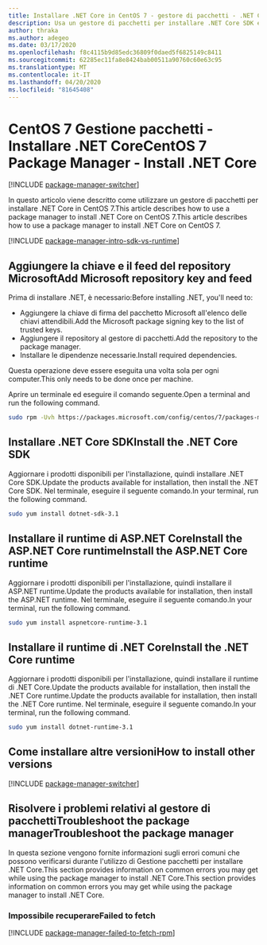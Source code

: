 ```yaml
---
title: Installare .NET Core in CentOS 7 - gestore di pacchetti - .NET CoreInstall .NET Core on CentOS 7 - package manager - .NET Core
description: Usa un gestore di pacchetti per installare .NET Core SDK e runtime su CentOS 7.
author: thraka
ms.author: adegeo
ms.date: 03/17/2020
ms.openlocfilehash: f8c4115b9d85edc36809f0daed5f6825149c8411
ms.sourcegitcommit: 62285ec11fa8e8424bab00511a90760c60e63c95
ms.translationtype: MT
ms.contentlocale: it-IT
ms.lasthandoff: 04/20/2020
ms.locfileid: "81645408"
---
```

# <a name="centos-7-package-manager---install-net-core"></a><span data-ttu-id="6866a-103">CentOS 7 Gestione pacchetti - Installare .NET Core</span><span class="sxs-lookup"><span data-stu-id="6866a-103">CentOS 7 Package Manager - Install .NET Core</span></span>

[!INCLUDE [package-manager-switcher](./includes/package-manager-switcher.md)]

<span data-ttu-id="6866a-104">In questo articolo viene descritto come utilizzare un gestore di pacchetti per installare .NET Core in CentOS 7.This article describes how to use a package manager to install .NET Core on CentOS 7.</span><span class="sxs-lookup"><span data-stu-id="6866a-104">This article describes how to use a package manager to install .NET Core on CentOS 7.</span></span>

[!INCLUDE [package-manager-intro-sdk-vs-runtime](includes/package-manager-intro-sdk-vs-runtime.md)]

## <a name="add-microsoft-repository-key-and-feed"></a><span data-ttu-id="6866a-105">Aggiungere la chiave e il feed del repository Microsoft</span><span class="sxs-lookup"><span data-stu-id="6866a-105">Add Microsoft repository key and feed</span></span>

<span data-ttu-id="6866a-106">Prima di installare .NET, è necessario:</span><span class="sxs-lookup"><span data-stu-id="6866a-106">Before installing .NET, you'll need to:</span></span>

- <span data-ttu-id="6866a-107">Aggiungere la chiave di firma del pacchetto Microsoft all'elenco delle chiavi attendibili.</span><span class="sxs-lookup"><span data-stu-id="6866a-107">Add the Microsoft package signing key to the list of trusted keys.</span></span>
- <span data-ttu-id="6866a-108">Aggiungere il repository al gestore di pacchetti.</span><span class="sxs-lookup"><span data-stu-id="6866a-108">Add the repository to the package manager.</span></span>
- <span data-ttu-id="6866a-109">Installare le dipendenze necessarie.</span><span class="sxs-lookup"><span data-stu-id="6866a-109">Install required dependencies.</span></span>

<span data-ttu-id="6866a-110">Questa operazione deve essere eseguita una volta sola per ogni computer.</span><span class="sxs-lookup"><span data-stu-id="6866a-110">This only needs to be done once per machine.</span></span>

<span data-ttu-id="6866a-111">Aprire un terminale ed eseguire il comando seguente.</span><span class="sxs-lookup"><span data-stu-id="6866a-111">Open a terminal and run the following command.</span></span>

```bash
sudo rpm -Uvh https://packages.microsoft.com/config/centos/7/packages-microsoft-prod.rpm
```

## <a name="install-the-net-core-sdk"></a><span data-ttu-id="6866a-112">Installare .NET Core SDK</span><span class="sxs-lookup"><span data-stu-id="6866a-112">Install the .NET Core SDK</span></span>

<span data-ttu-id="6866a-113">Aggiornare i prodotti disponibili per l'installazione, quindi installare .NET Core SDK.</span><span class="sxs-lookup"><span data-stu-id="6866a-113">Update the products available for installation, then install the .NET Core SDK.</span></span> <span data-ttu-id="6866a-114">Nel terminale, eseguire il seguente comando.</span><span class="sxs-lookup"><span data-stu-id="6866a-114">In your terminal, run the following command.</span></span>

```bash
sudo yum install dotnet-sdk-3.1
```

## <a name="install-the-aspnet-core-runtime"></a><span data-ttu-id="6866a-115">Installare il runtime di ASP.NET CoreInstall the ASP.NET Core runtime</span><span class="sxs-lookup"><span data-stu-id="6866a-115">Install the ASP.NET Core runtime</span></span>

<span data-ttu-id="6866a-116">Aggiornare i prodotti disponibili per l'installazione, quindi installare il ASP.NET runtime.</span><span class="sxs-lookup"><span data-stu-id="6866a-116">Update the products available for installation, then install the ASP.NET runtime.</span></span> <span data-ttu-id="6866a-117">Nel terminale, eseguire il seguente comando.</span><span class="sxs-lookup"><span data-stu-id="6866a-117">In your terminal, run the following command.</span></span>

```bash
sudo yum install aspnetcore-runtime-3.1
```

## <a name="install-the-net-core-runtime"></a><span data-ttu-id="6866a-118">Installare il runtime di .NET Core</span><span class="sxs-lookup"><span data-stu-id="6866a-118">Install the .NET Core runtime</span></span>

<span data-ttu-id="6866a-119">Aggiornare i prodotti disponibili per l'installazione, quindi installare il runtime di .NET Core.Update the products available for installation, then install the .NET Core runtime.</span><span class="sxs-lookup"><span data-stu-id="6866a-119">Update the products available for installation, then install the .NET Core runtime.</span></span> <span data-ttu-id="6866a-120">Nel terminale, eseguire il seguente comando.</span><span class="sxs-lookup"><span data-stu-id="6866a-120">In your terminal, run the following command.</span></span>

```bash
sudo yum install dotnet-runtime-3.1
```

## <a name="how-to-install-other-versions"></a><span data-ttu-id="6866a-121">Come installare altre versioni</span><span class="sxs-lookup"><span data-stu-id="6866a-121">How to install other versions</span></span>

[!INCLUDE [package-manager-switcher](./includes/package-manager-heading-hack-pkgname.md)]

## <a name="troubleshoot-the-package-manager"></a><span data-ttu-id="6866a-122">Risolvere i problemi relativi al gestore di pacchettiTroubleshoot the package manager</span><span class="sxs-lookup"><span data-stu-id="6866a-122">Troubleshoot the package manager</span></span>

<span data-ttu-id="6866a-123">In questa sezione vengono fornite informazioni sugli errori comuni che possono verificarsi durante l'utilizzo di Gestione pacchetti per installare .NET Core.This section provides information on common errors you may get while using the package manager to install .NET Core.</span><span class="sxs-lookup"><span data-stu-id="6866a-123">This section provides information on common errors you may get while using the package manager to install .NET Core.</span></span>

### <a name="failed-to-fetch"></a><span data-ttu-id="6866a-124">Impossibile recuperare</span><span class="sxs-lookup"><span data-stu-id="6866a-124">Failed to fetch</span></span>

[!INCLUDE [package-manager-failed-to-fetch-rpm](includes/package-manager-failed-to-fetch-rpm.md)]
